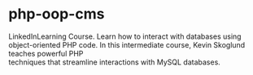 # php-oop-cms

LinkedInLearning Course. Learn how to interact with databases using object-oriented PHP code. In this intermediate course, Kevin Skoglund teaches powerful PHP    
techniques that streamline interactions with MySQL databases. 
